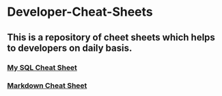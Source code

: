 # Developer-Cheat-Sheets
## This is a repository of cheet sheets which helps to developers on daily basis.  

### [My SQL Cheat Sheet](https://github.com/srinubaburavilla/Developer-Cheat-Sheets/blob/master/mysql-cheat-sheet.md)
### [Markdown Cheat Sheet](https://github.com/srinubaburavilla/Developer-Cheat-Sheets/blob/master/markdown-cheat-sheet.md)
